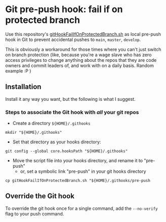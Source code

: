 # Git pre-push hook: fail if on protected branch

Use this repository's [gitHookFailIfOnProtectedBranch.sh](./gitHookFailIfOnProtectedBranch.sh) as local pre-push hook 
in Git to prevent accidental pushes to `main`, `master`, `develop`.

This is obviously a workaround for those times where you can't just switch on branch protection (like, because 
you're a wage slave who has zero access privileges to change anything about the repos that they are code owners 
and commit leaders of, and work with on a daily basis. Random example :P )

## Installation

Install it any way you want, but the following  is what I suggest.

### Steps to associate the Git hook with _all_ your git repos

* Create a directory `${HOME}/.githooks`
```
mkdir "${HOME}/.githooks"
```
* Set that directory as your hooks directory:
```
git config --global core.hooksPath "${HOME}/.githooks"
```
* Move the script file into your hooks directory, and rename it to "pre-push" 
  * or, set a symbolic link "pre-push" in your git hooks directory
```
cp gitHookFailIfOnProtectedBranch.sh "${HOME}/.githooks/pre-push
```

## Override the Git hook

To override the git hook once for a single command, add the `--no-verify` flag to your push command.


